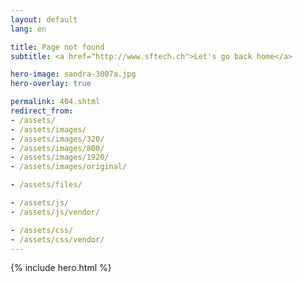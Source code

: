 ```yaml
---
layout: default
lang: en

title: Page not found
subtitle: <a href="http://www.sftech.ch">Let's go back home</a>

hero-image: sandra-3007a.jpg
hero-overlay: true

permalink: 404.shtml
redirect_from:
- /assets/
- /assets/images/
- /assets/images/320/
- /assets/images/800/
- /assets/images/1920/
- /assets/images/original/

- /assets/files/

- /assets/js/
- /assets/js/vendor/

- /assets/css/
- /assets/css/vendor/
---
```

{% include hero.html %}